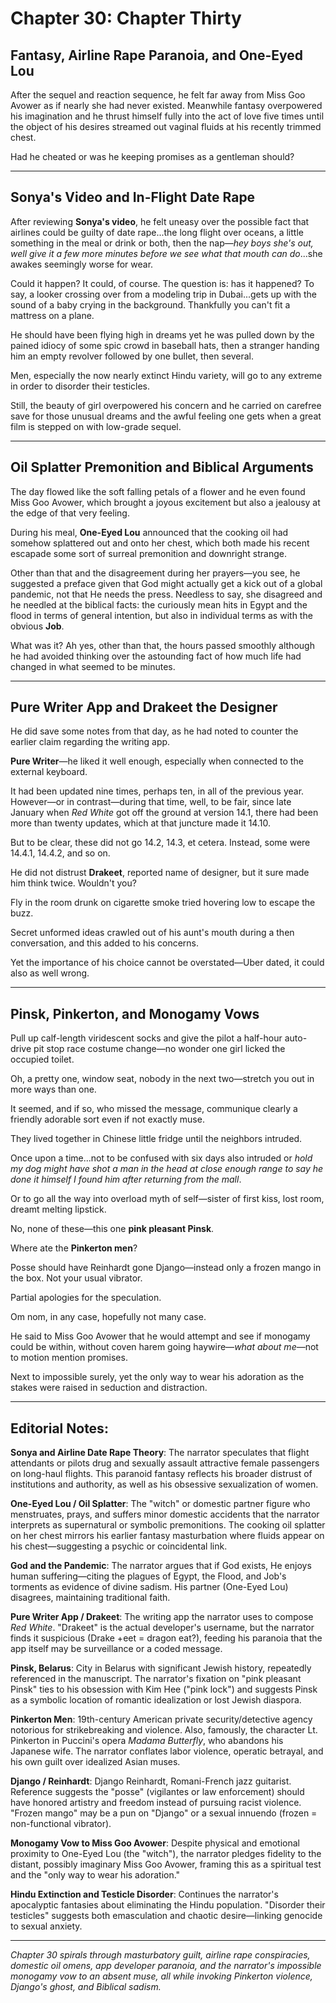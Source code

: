 # Chapter 30: Chapter Thirty

## Fantasy, Airline Rape Paranoia, and One-Eyed Lou

After the sequel and reaction sequence, he felt far away from Miss Goo Avower as if nearly she had never existed. Meanwhile fantasy overpowered his imagination and he thrust himself fully into the act of love five times until the object of his desires streamed out vaginal fluids at his recently trimmed chest.

Had he cheated or was he keeping promises as a gentleman should?

---

## Sonya's Video and In-Flight Date Rape

After reviewing **Sonya's video**, he felt uneasy over the possible fact that airlines could be guilty of date rape...the long flight over oceans, a little something in the meal or drink or both, then the nap—*hey boys she's out, well give it a few more minutes before we see what that mouth can do*...she awakes seemingly worse for wear.

Could it happen? It could, of course. The question is: has it happened? To say, a looker crossing over from a modeling trip in Dubai...gets up with the sound of a baby crying in the background. Thankfully you can't fit a mattress on a plane.

He should have been flying high in dreams yet he was pulled down by the pained idiocy of some spic crowd in baseball hats, then a stranger handing him an empty revolver followed by one bullet, then several.

Men, especially the now nearly extinct Hindu variety, will go to any extreme in order to disorder their testicles.

Still, the beauty of girl overpowered his concern and he carried on carefree save for those unusual dreams and the awful feeling one gets when a great film is stepped on with low-grade sequel.

---

## Oil Splatter Premonition and Biblical Arguments

The day flowed like the soft falling petals of a flower and he even found Miss Goo Avower, which brought a joyous excitement but also a jealousy at the edge of that very feeling.

During his meal, **One-Eyed Lou** announced that the cooking oil had somehow splattered out and onto her chest, which both made his recent escapade some sort of surreal premonition and downright strange.

Other than that and the disagreement during her prayers—you see, he suggested a preface given that God might actually get a kick out of a global pandemic, not that He needs the press. Needless to say, she disagreed and he needled at the biblical facts: the curiously mean hits in Egypt and the flood in terms of general intention, but also in individual terms as with the obvious **Job**.

What was it? Ah yes, other than that, the hours passed smoothly although he had avoided thinking over the astounding fact of how much life had changed in what seemed to be minutes.

---

## Pure Writer App and Drakeet the Designer

He did save some notes from that day, as he had noted to counter the earlier claim regarding the writing app.

**Pure Writer**—he liked it well enough, especially when connected to the external keyboard.

It had been updated nine times, perhaps ten, in all of the previous year. However—or in contrast—during that time, well, to be fair, since late January when *Red White* got off the ground at version 14.1, there had been more than twenty updates, which at that juncture made it 14.10.

But to be clear, these did not go 14.2, 14.3, et cetera. Instead, some were 14.4.1, 14.4.2, and so on.

He did not distrust **Drakeet**, reported name of designer, but it sure made him think twice. Wouldn't you?

Fly in the room drunk on cigarette smoke tried hovering low to escape the buzz.

Secret unformed ideas crawled out of his aunt's mouth during a then conversation, and this added to his concerns.

Yet the importance of his choice cannot be overstated—Uber dated, it could also as well wrong.

---

## Pinsk, Pinkerton, and Monogamy Vows

Pull up calf-length viridescent socks and give the pilot a half-hour auto-drive pit stop race costume change—no wonder one girl licked the occupied toilet.

Oh, a pretty one, window seat, nobody in the next two—stretch you out in more ways than one.

It seemed, and if so, who missed the message, communique clearly a friendly adorable sort even if not exactly muse.

They lived together in Chinese little fridge until the neighbors intruded.

Once upon a time...not to be confused with six days also intruded or *hold my dog might have shot a man in the head at close enough range to say he done it himself I found him after returning from the mall*.

Or to go all the way into overload myth of self—sister of first kiss, lost room, dreamt melting lipstick.

No, none of these—this one **pink pleasant Pinsk**.

Where ate the **Pinkerton men**?

Posse should have Reinhardt gone Django—instead only a frozen mango in the box. Not your usual vibrator.

Partial apologies for the speculation.

Om nom, in any case, hopefully not many case.

He said to Miss Goo Avower that he would attempt and see if monogamy could be within, without coven harem going haywire—*what about me*—not to motion mention promises.

Next to impossible surely, yet the only way to wear his adoration as the stakes were raised in seduction and distraction.

---

## Editorial Notes:

**Sonya and Airline Date Rape Theory**: The narrator speculates that flight attendants or pilots drug and sexually assault attractive female passengers on long-haul flights. This paranoid fantasy reflects his broader distrust of institutions and authority, as well as his obsessive sexualization of women.

**One-Eyed Lou / Oil Splatter**: The "witch" or domestic partner figure who menstruates, prays, and suffers minor domestic accidents that the narrator interprets as supernatural or symbolic premonitions. The cooking oil splatter on her chest mirrors his earlier fantasy masturbation where fluids appear on his chest—suggesting a psychic or coincidental link.

**God and the Pandemic**: The narrator argues that if God exists, He enjoys human suffering—citing the plagues of Egypt, the Flood, and Job's torments as evidence of divine sadism. His partner (One-Eyed Lou) disagrees, maintaining traditional faith.

**Pure Writer App / Drakeet**: The writing app the narrator uses to compose *Red White*. "Drakeet" is the actual developer's username, but the narrator finds it suspicious (Drake +eet = dragon eat?), feeding his paranoia that the app itself may be surveillance or a coded message.

**Pinsk, Belarus**: City in Belarus with significant Jewish history, repeatedly referenced in the manuscript. The narrator's fixation on "pink pleasant Pinsk" ties to his obsession with Kim Hee ("pink lock") and suggests Pinsk as a symbolic location of romantic idealization or lost Jewish diaspora.

**Pinkerton Men**: 19th-century American private security/detective agency notorious for strikebreaking and violence. Also, famously, the character Lt. Pinkerton in Puccini's opera *Madama Butterfly*, who abandons his Japanese wife. The narrator conflates labor violence, operatic betrayal, and his own guilt over idealized Asian muses.

**Django / Reinhardt**: Django Reinhardt, Romani-French jazz guitarist. Reference suggests the "posse" (vigilantes or law enforcement) should have honored artistry and freedom instead of pursuing racist violence. "Frozen mango" may be a pun on "Django" or a sexual innuendo (frozen = non-functional vibrator).

**Monogamy Vow to Miss Goo Avower**: Despite physical and emotional proximity to One-Eyed Lou (the "witch"), the narrator pledges fidelity to the distant, possibly imaginary Miss Goo Avower, framing this as a spiritual test and the "only way to wear his adoration."

**Hindu Extinction and Testicle Disorder**: Continues the narrator's apocalyptic fantasies about eliminating the Hindu population. "Disorder their testicles" suggests both emasculation and chaotic desire—linking genocide to sexual anxiety.

---

*Chapter 30 spirals through masturbatory guilt, airline rape conspiracies, domestic oil omens, app developer paranoia, and the narrator's impossible monogamy vow to an absent muse, all while invoking Pinkerton violence, Django's ghost, and Biblical sadism.*
